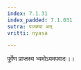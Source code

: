 ```yaml
---
index: 7.1.31
index_padded: 7.1.031
sutra: पञ्चम्या अत्
vritti: nyasa

---
```

पूर्वेण प्राप्तस्य भ्यमोऽयमपवादः।।